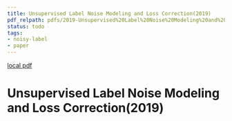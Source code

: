 ```yaml
---
title: Unsupervised Label Noise Modeling and Loss Correction(2019)
pdf_relpath: pdfs/2019-Unsupervised%20Label%20Noise%20Modeling%20and%20Loss%20Correction.pdf
status: todo
tags:
- noisy-label
- paper
---
```


[local pdf](../../../pdfs/2019-Unsupervised%20Label%20Noise%20Modeling%20and%20Loss%20Correction.pdf)

# Unsupervised Label Noise Modeling and Loss Correction(2019)
